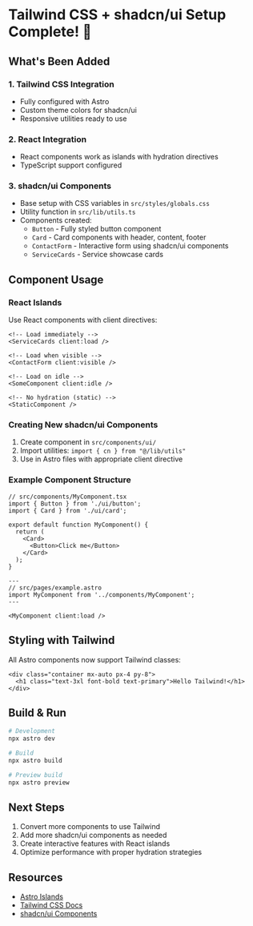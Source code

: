 # Tailwind CSS + shadcn/ui Setup Complete! 🎉

## What's Been Added

### 1. **Tailwind CSS Integration**
- Fully configured with Astro
- Custom theme colors for shadcn/ui
- Responsive utilities ready to use

### 2. **React Integration**
- React components work as islands with hydration directives
- TypeScript support configured

### 3. **shadcn/ui Components**
- Base setup with CSS variables in `src/styles/globals.css`
- Utility function in `src/lib/utils.ts`
- Components created:
  - `Button` - Fully styled button component
  - `Card` - Card components with header, content, footer
  - `ContactForm` - Interactive form using shadcn/ui components
  - `ServiceCards` - Service showcase cards

## Component Usage

### React Islands
Use React components with client directives:

```astro
<!-- Load immediately -->
<ServiceCards client:load />

<!-- Load when visible -->
<ContactForm client:visible />

<!-- Load on idle -->
<SomeComponent client:idle />

<!-- No hydration (static) -->
<StaticComponent />
```

### Creating New shadcn/ui Components

1. Create component in `src/components/ui/`
2. Import utilities: `import { cn } from "@/lib/utils"`
3. Use in Astro files with appropriate client directive

### Example Component Structure

```tsx
// src/components/MyComponent.tsx
import { Button } from './ui/button';
import { Card } from './ui/card';

export default function MyComponent() {
  return (
    <Card>
      <Button>Click me</Button>
    </Card>
  );
}
```

```astro
---
// src/pages/example.astro
import MyComponent from '../components/MyComponent';
---

<MyComponent client:load />
```

## Styling with Tailwind

All Astro components now support Tailwind classes:

```astro
<div class="container mx-auto px-4 py-8">
  <h1 class="text-3xl font-bold text-primary">Hello Tailwind!</h1>
</div>
```

## Build & Run

```bash
# Development
npx astro dev

# Build
npx astro build

# Preview build
npx astro preview
```

## Next Steps

1. Convert more components to use Tailwind
2. Add more shadcn/ui components as needed
3. Create interactive features with React islands
4. Optimize performance with proper hydration strategies

## Resources

- [Astro Islands](https://docs.astro.build/en/concepts/islands/)
- [Tailwind CSS Docs](https://tailwindcss.com/docs)
- [shadcn/ui Components](https://ui.shadcn.com/)
